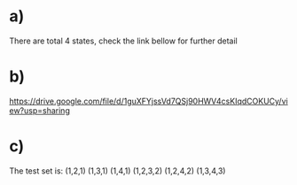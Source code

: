 # a)
There are total 4 states, check the link bellow for further detail

# b)
https://drive.google.com/file/d/1guXFYjssVd7QSj90HWV4csKIqdCOKUCy/view?usp=sharing

# c) 
The test set is: (1,2,1) (1,3,1) (1,4,1) (1,2,3,2) (1,2,4,2) (1,3,4,3)


